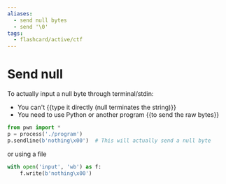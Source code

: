 ```yaml
---
aliases:
  - send null bytes 
  - send '\0'
tags:
  - flashcard/active/ctf
---
```

# Send null
To actually input a null byte through terminal/stdin:
- You can't {{type it directly (null terminates the string)}}
- You need to use Python or another program {{to send the raw bytes}}
```py
from pwn import *
p = process('./program')
p.sendline(b'nothing\x00')  # This will actually send a null byte
```
or using a file
```py
with open('input', 'wb') as f:
    f.write(b'nothing\x00')
```
<!--SR:!2024-12-18,4,270!2024-12-15,1,230-->
